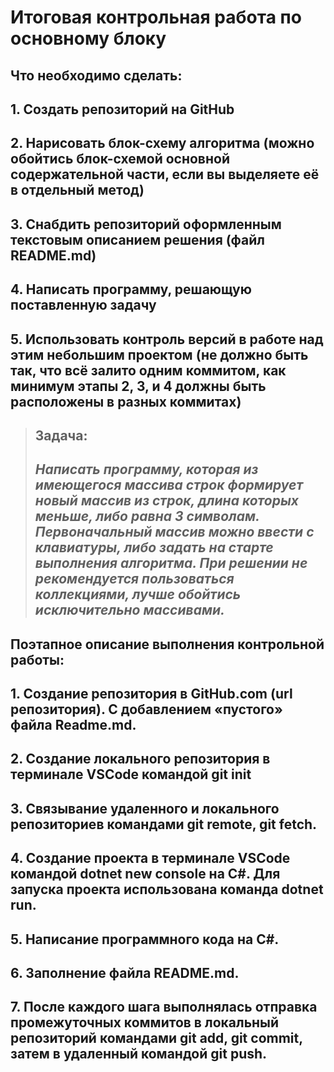 # Итоговая контрольная работа по основному блоку
## **Что необходимо сделать:**
## 1. Создать репозиторий на GitHub
## 2. Нарисовать блок-схему алгоритма (можно обойтись блок-схемой основной содержательной части, если вы выделяете её в отдельный метод)
## 3. Снабдить репозиторий оформленным текстовым описанием решения (файл README.md) 
## 4. Написать программу, решающую поставленную задачу
## 5. Использовать контроль версий в работе над этим небольшим проектом (не должно быть так, что всё залито одним коммитом, как минимум этапы 2, 3, и 4 должны быть расположены в разных коммитах)

> ## Задача:
> ## *Написать программу, которая из имеющегося массива строк формирует новый массив из строк, длина которых меньше, либо равна 3 символам. Первоначальный массив можно ввести с клавиатуры, либо задать на старте выполнения алгоритма. При решении не рекомендуется пользоваться коллекциями, лучше обойтись исключительно массивами.*

## **Поэтапное описание выполнения контрольной работы:**

## 1. Создание репозитория в GitHub.com (url репозитория). С добавлением «пустого» файла Readme.md.
## 2. Создание локального репозитория в терминале VSCode командой git init 
## 3. Связывание удаленного и локального репозиториев командами git remote, git fetch.
## 4. Создание проекта в терминале VSCode командой dotnet new console на C#. Для запуска проекта использована команда dotnet run.
## 5. Написание программного кода на C#.
## 6. Заполнение файла README.md.
## 7. После каждого шага выполнялась отправка промежуточных коммитов в локальный репозиторий командами git add, git commit, затем в удаленный командой git push.
